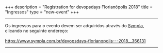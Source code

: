 +++
description = "Registration for devopsdays Florianópolis 2018"
title = "Ingressos"
type = "new-event"
+++
<div class = "row">
  <div class = "col">
    <hr />
    Os ingressos para o evento devem ser adquiridos através do <a href="https://www.sympla.com.br/devopsdays-florianopolis---2018__356131">Sympla</a>, clicando no seguinte endereço:
    <br><br>
    <a href="https://www.sympla.com.br/devopsdays-florianopolis---2018__356131">https://www.sympla.com.br/devopsdays-florianopolis---2018__356131</a>
    <hr />
  </div>
</div>